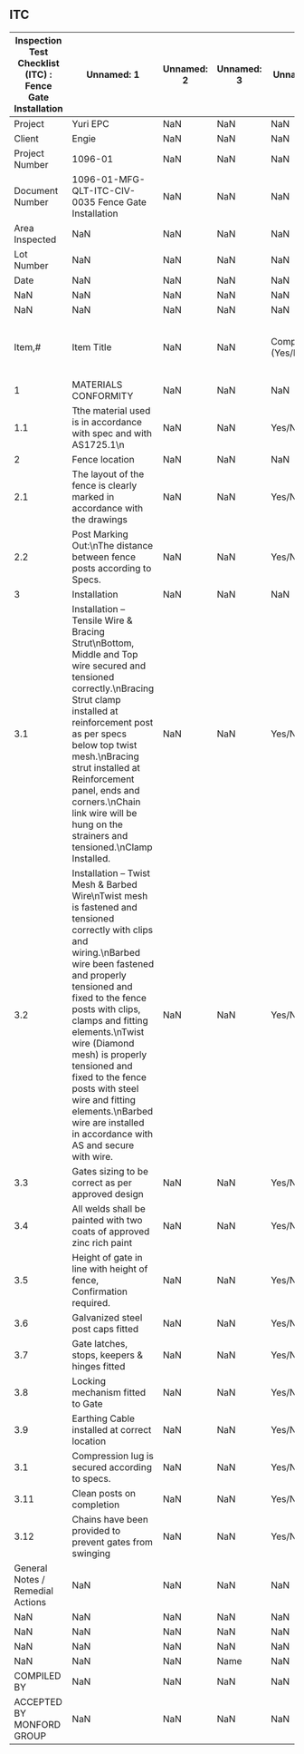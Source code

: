 ## ITC
| Inspection Test Checklist (ITC) : Fence Gate Installation | Unnamed: 1 | Unnamed: 2 | Unnamed: 3 | Unnamed: 4 | Unnamed: 5 | Unnamed: 6 | Unnamed: 7 | Unnamed: 8 | Unnamed: 9 | Unnamed: 10 |
| --- | --- | --- | --- | --- | --- | --- | --- | --- | --- | --- |
| Project | Yuri EPC | NaN | NaN | NaN | NaN | NaN | NaN | NaN | NaN | NaN |
| Client | Engie | NaN | NaN | NaN | NaN | NaN | NaN | NaN | NaN | NaN |
| Project Number | 1096-01 | NaN | NaN | NaN | NaN | NaN | NaN | NaN | NaN | NaN |
| Document Number | 1096-01-MFG-QLT-ITC-CIV-0035 Fence Gate Installation | NaN | NaN | NaN | NaN | NaN | NaN | NaN | NaN | NaN |
| Area Inspected | NaN | NaN | NaN | NaN | NaN | NaN | NaN | NaN | NaN | NaN |
| Lot Number | NaN | NaN | NaN | NaN | NaN | NaN | NaN | NaN | NaN | NaN |
| Date | NaN | NaN | NaN | NaN | NaN | NaN | NaN | NaN | NaN | NaN |
| NaN | NaN | NaN | NaN | NaN | NaN | NaN | NaN | NaN | NaN | NaN |
| NaN | NaN | NaN | NaN | NaN | NaN | SIGN-OFF | NaN | NaN | NaN | NaN |
| Item,# | Item Title | NaN | NaN | Compliance (Yes/No/N/A) | Date Complete | Sub-contractor representative: \n(If applicable) | Monford Group Representative | Optional Witness | Comments | NaN |
| 1 | MATERIALS CONFORMITY | NaN | NaN | NaN | NaN | NaN | NaN | NaN | NaN | NaN |
| 1.1 | Tthe material used is in accordance with spec and with AS1725.1\n | NaN | NaN | Yes/No/N/A | NaN | NaN | NaN | NaN | NaN | NaN |
| 2 | Fence location | NaN | NaN | NaN | NaN | NaN | NaN | NaN | NaN | NaN |
| 2.1 | The layout of the fence is clearly marked in accordance with the drawings | NaN | NaN | Yes/No/N/A | NaN | NaN | NaN | NaN | NaN | NaN |
| 2.2 | Post Marking Out:\nThe distance between fence posts according to Specs. | NaN | NaN | Yes/No/N/A | NaN | NaN | NaN | NaN | NaN | NaN |
| 3 | Installation | NaN | NaN | NaN | NaN | NaN | NaN | NaN | NaN | NaN |
| 3.1 | Installation – Tensile Wire & Bracing Strut\nBottom, Middle and Top wire secured and tensioned correctly.\nBracing Strut clamp installed at reinforcement post as per specs below top twist mesh.\nBracing strut installed at Reinforcement panel, ends and corners.\nChain link wire will be hung on the strainers and tensioned.\nClamp Installed. | NaN | NaN | Yes/No/N/A | NaN | NaN | NaN | NaN | NaN | NaN |
| 3.2 | Installation – Twist Mesh & Barbed Wire\nTwist mesh is fastened and tensioned correctly with clips and wiring.\nBarbed wire been fastened and properly tensioned and fixed to the fence posts with clips, clamps and fitting elements.\nTwist wire (Diamond mesh) is properly tensioned and fixed to the fence posts with steel wire and fitting elements.\nBarbed wire are installed in accordance with AS and secure with wire. | NaN | NaN | Yes/No/N/A | NaN | NaN | NaN | NaN | NaN | NaN |
| 3.3 | Gates sizing to be correct as per approved design | NaN | NaN | Yes/No/N/A | NaN | NaN | NaN | NaN | NaN | NaN |
| 3.4 | All welds shall be painted with two coats of approved zinc rich paint | NaN | NaN | Yes/No/N/A | NaN | NaN | NaN | NaN | NaN | NaN |
| 3.5 | Height of gate in line with height of fence, Confirmation required. | NaN | NaN | Yes/No/N/A | NaN | NaN | NaN | NaN | NaN | NaN |
| 3.6 | Galvanized steel post caps fitted | NaN | NaN | Yes/No/N/A | NaN | NaN | NaN | NaN | NaN | NaN |
| 3.7 | Gate latches, stops, keepers & hinges fitted | NaN | NaN | Yes/No/N/A | NaN | NaN | NaN | NaN | NaN | NaN |
| 3.8 | Locking mechanism fitted to Gate | NaN | NaN | Yes/No/N/A | NaN | NaN | NaN | NaN | NaN | NaN |
| 3.9 | Earthing Cable installed at correct location | NaN | NaN | Yes/No/N/A | NaN | NaN | NaN | NaN | NaN | NaN |
| 3.1 | Compression lug is secured according to specs. | NaN | NaN | Yes/No/N/A | NaN | NaN | NaN | NaN | NaN | NaN |
| 3.11 | Clean posts on completion | NaN | NaN | Yes/No/N/A | NaN | NaN | NaN | NaN | NaN | NaN |
| 3.12 | Chains have been provided to prevent gates from swinging | NaN | NaN | Yes/No/N/A | NaN | NaN | NaN | NaN | NaN | NaN |
| General Notes / Remedial Actions | NaN | NaN | NaN | NaN | NaN | NaN | NaN | NaN | NaN | NaN |
| NaN | NaN | NaN | NaN | NaN | NaN | NaN | NaN | NaN | NaN | NaN |
| NaN | NaN | NaN | NaN | NaN | NaN | NaN | NaN | NaN | NaN | NaN |
| NaN | NaN | NaN | NaN | NaN | NaN | NaN | NaN | NaN | NaN | NaN |
| NaN | NaN | NaN | Name | NaN | NaN | Title | NaN | Signature | NaN | Date |
| COMPILED BY | NaN | NaN | NaN | NaN | NaN | NaN | NaN | NaN | NaN | NaN |
| ACCEPTED BY MONFORD GROUP | NaN | NaN | NaN | NaN | NaN | NaN | NaN | NaN | NaN | NaN |